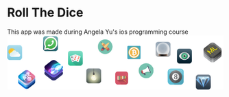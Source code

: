 # Roll The Dice
 This app was made during Angela Yu's ios programming course
![alt text](https://github.com/give-it-your-best-shot/Roll-The-Dice/blob/main/Documentation/readme-end-banner.png)
